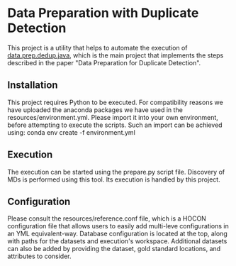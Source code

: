 # Data Preparation with Duplicate Detection
This project is a utility that helps to automate the execution of [data.prep.dedup.java](https://gitlab.com/data.prep.dedup/data.prep.dedup.java), which is the main project that implements the steps described in the paper "Data Preparation for Duplicate Detection".

## Installation
This project requires Python to be executed. For compatibility reasons we have uploaded the anaconda packages we have used in the resources/environment.yml. Please import it into your own environment, before attempting to execute the scripts.
Such an import can be achieved using: conda env create -f environment.yml

## Execution
The execution can be started using the prepare.py script file.
Discovery of MDs is performed using this tool. Its execution is handled by this project.

## Configuration
Please consult the resources/reference.conf file, which is a HOCON configuration file that allows users to easily add multi-leve configurations in an YML equivalent-way. Database configuration is located at the top, along with paths for the datasets and execution's workspace. Additional datasets can also be added by providing the dataset, gold standard locations, and attributes to consider.